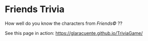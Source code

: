 # Friends Trivia

How well do you know the characters from  *Friends&copy;* ??

See this page in action: https://glaracuente.github.io/TriviaGame/
